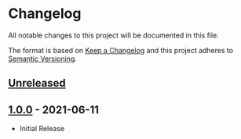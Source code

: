 # Changelog
All notable changes to this project will be documented in this file.

The format is based on [Keep a Changelog](http://keepachangelog.com/en/1.0.0/)
and this project adheres to [Semantic Versioning](http://semver.org/spec/v2.0.0.html).

## [Unreleased]

## [1.0.0] - 2021-06-11
- Initial Release

[unreleased]: https://github.com/jakewarren/rssfinder/compare/v1.0.0...HEAD
[1.0.0]: https://github.com/jakewarren/rssfinder/releases/tag/v1.0.0
